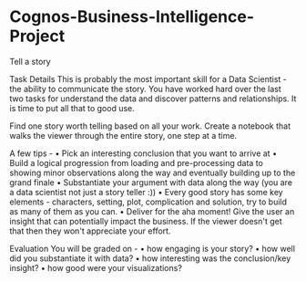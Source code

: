# Cognos-Business-Intelligence-Project

Tell a story

Task Details
This is probably the most important skill for a Data Scientist - the ability to communicate the story. You have worked hard over the last two tasks for understand the data and discover patterns and relationships. It is time to put all that to good use. 

Find one story worth telling based on all your work. Create a notebook that walks the viewer through the entire story, one step at a time. 

A few tips - 
•	Pick an interesting conclusion that you want to arrive at
•	Build a logical progression from loading and pre-processing data to showing minor observations along the way and eventually building up to the grand finale
•	Substantiate your argument with data along the way (you are a data scientist not just a story teller :))
•	Every good story has some key elements - characters, setting, plot, complication and solution, try to build as many of them as you can.
•	Deliver for the aha moment! Give the user an insight that can potentially impact the business. If the viewer doesn't get that then they won't appreciate your effort.

Evaluation
You will be graded on - 
•	how engaging is your story?
•	how well did you substantiate it with data?
•	how interesting was the conclusion/key insight?
•	how good were your visualizations?


